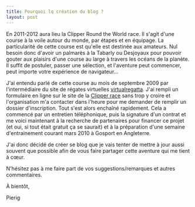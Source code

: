 ```yaml
---
title: Pourquoi lq création du blog ?
layout: post
---
```


En 2011-2012 aura lieu la Clipper Round the World race.
Il s'agit d'une course à la voile autour du monde, par étapes et en équipage.
La particularité de cette course est qu'elle est destinée aux amateurs.
Nul besoin donc d'avoir un palmarès à la Tabarly ou Desjoyaux pour pouvoir gouter aux plaisirs d'une course au large à travers les océans de la planète.
Il suffit de postuler, passer une sélection, et l'aventure peut commencer, peut importe votre expérience de navigateur...

J'ai entendu parlé de cette course au mois de septembre 2009 par l'intermédiaire du site de régates virtuelles [virtualregatta](http://virtualregatta.com).
J'ai rempli un formulaire en ligne sur le site de la [Clipper race](http://www.clipperroundtheworld.com) sans trop y croire et l'organisation m'a contacter dans l'heure pour me demander de remplir un dossier d'inscription.
Tout s'est alors enchaîné rapidement.
Cela a commencé par un entretien téléphonique, puis la signature d'un contrat et me voici maintenant à la recherche de partenaires pour financer ce projet (et oui, si tout était gratuit ça se saurait) et à la préparation d'une semaine d'entrainement courant mars 2010 à Gosport en Angleterre.

J'ai donc décidé de créer se blog que je vais tenter de mettre à jour aussi souvent que possible afin de vous faire partager cette aventure qui me tient à cœur.

N'hésitez pas à me faire part de vos suggestions/remarques et autres commentaires.

À bientôt,

Pierig
